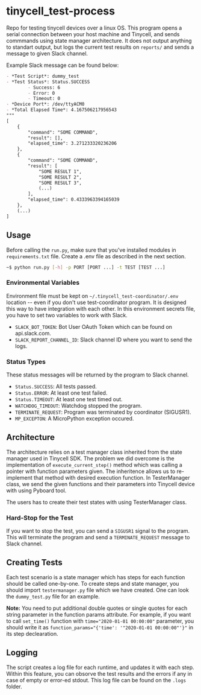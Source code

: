# tinycell_test-process
Repo for testing tinycell devices over a linux OS. This program opens a serial connection between your host machine and Tinycell, and sends commmands using state manager architecture. It does not output anything to standart output, but logs the current test results on `reports/` and sends a message to given Slack channel.

Example Slack message can be found below:
```md
- *Test Script*: dummy_test
- *Test Status*: Status.SUCCESS
        - Success: 6
        - Error: 0
        - Timeout: 0
- *Device Port*: /dev/ttyACM0
- *Total Elapsed Time*: 4.167506217956543
"""
[
    {
        "command": "SOME COMMAND",
        "result": [],
        "elapsed_time": 3.271233320236206
    },
    {
        "command": "SOME COMMAND",
        "result": [
            "SOME RESULT 1",
            "SOME RESULT 2",
            "SOME RESULT 3",
            (...)
        ],
        "elapsed_time": 0.4333963394165039
    },
    (...)
]
```

## Usage
Before calling the `run.py`, make sure that you've installed modules in `requirements.txt` file.
Create a .env file as described in the next section.
```bash
~$ python run.py [-h] -p PORT [PORT ...] -t TEST [TEST ...]
```

### Environmental Variables
Environment file must be kept on `~/.tinycell_test-coordinator/.env` location -- even if you don't use test-coordinator program. It is designed this way to have integration with each other. In this environment secrets file, you have to set two variables to work with Slack.
- `SLACK_BOT_TOKEN`: Bot User OAuth Token which can be found on api.slack.com.
- `SLACK_REPORT_CHANNEL_ID`: Slack channel ID where you want to send the logs.

### Status Types
These status messages will be returned by the program to Slack channel.
- `Status.SUCCESS`: All tests passed.
- `Status.ERROR`: At least one test failed.
- `Status.TIMEOUT`: At least one test timed out.
- `WATCHDOG_TIMEOUT`: Watchdog stopped the program.
- `TERMINATE_REQUEST`: Program was terminated by coordinator (SIGUSR1).
- `MP_EXCEPTON`: A MicroPython exception occured.

## Architecture
The architecture relies on a test manager class inherited from the state manager used in Tinycell SDK. The problem we did overcome is the implementation of `execute_current_step()` method which was calling a pointer with function parameters given. The inheritence allows us to re-implement that method with desired execution function. In TesterManager class, we send the given functions and their parameters into Tinycell device with using Pyboard tool.

The users has to create their test states with using TesterManager class.

### Hard-Stop for the Test
If you want to stop the test, you can send a `SIGUSR1` signal to the program. This will terminate the program and send a `TERMINATE_REQUEST` message to Slack channel.

## Creating Tests
Each test scenario is a state manager which has steps for each function should be called one-by-one. To create steps and state manager, you should import `testermanager.py` file which we have created. One can look the `dummy_test.py` file for an example.

**Note:** You need to put additional double quotes or single quotes for each string parameter in the function params attribute. For example, if you want to call `set_time()` function with `time="2020-01-01 00:00:00"` parameter, you should write it as `function_params="{'time': '"2020-01-01 00:00:00"'}"` in its step declearation.

## Logging
The script creates a log file for each runtime, and updates it with each step. Within this feature, you can obsorve the test results and the errors if any in case of empty or error-ed stdout. This log file can be found on the `.logs` folder.
